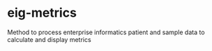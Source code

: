 # eig-metrics
Method to process enterprise informatics patient and sample data to calculate and display metrics
